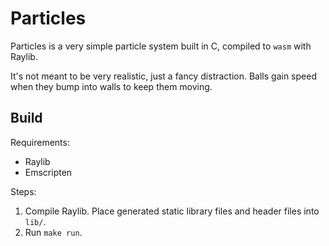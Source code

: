 # Particles

Particles is a very simple particle system built in C, compiled to `wasm` with Raylib.

It's not meant to be very realistic, just a fancy distraction. Balls gain speed when they bump into walls to keep them moving.

## Build

Requirements:

-   Raylib
-   Emscripten

Steps:

1. Compile Raylib. Place generated static library files and header files into `lib/`.
2. Run `make run`.
